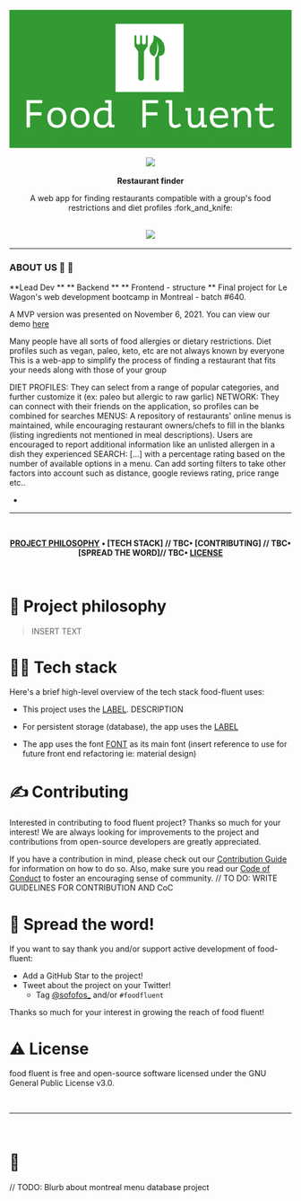 ![Food Fluent](ff-gh.png)

<div align='center'>

<a href='https://github.com/sofofos/food-fluent/blob/main/LICENSE.md'>

<img src='https://img.shields.io/github/license/sofofos/food-fluent?style=for-the-badge'>

</a>

<strong>Restaurant finder</strong>

<p>A web app for finding restaurants compatible with a group's food restrictions and diet profiles :fork_and_knife: </p>
  
</div>

<br />
<div align='center'>
<a href='https://www.food-fluent.xyz/' target="_blank">
  <img src='https://img.shields.io/badge/VISIT-forestgreen?style=for-the-badge'>
</a>
</div>

---

### ABOUT US 🥳 🚀

**Lead Dev **
** Backend **
** Frontend - structure **
Final project for Le Wagon's web development bootcamp in Montreal - batch #640. <p>  A MVP version was presented on November 6, 2021. You can view our demo <a href="https://www.youtube.com/watch?v=aDrsmeKQaPY&t=852s" target="_blank"> here </a> </p>
<p>
  Many people have all sorts of food allergies or dietary restrictions.
  Diet profiles such as vegan, paleo, keto, etc are not always known by everyone
  This is a web-app to simplify the process of finding a restaurant that fits your needs along with those of your group
</p>

  DIET PROFILES: They can select from a range of popular categories, and further customize it (ex: paleo but allergic to raw garlic)
NETWORK: They can connect with their friends on the application, so profiles can be combined for searches
MENUS: A repository of restaurants' online menus is maintained, while encouraging restaurant owners/chefs to fill in the blanks (listing ingredients not mentioned in meal descriptions). Users are encouraged to report additional information like an unlisted allergen in a dish they experienced
SEARCH: [...] with a percentage rating based on the number of available options in a menu. Can add sorting filters to take other factors into account such as distance, google reviews rating, price range etc..



-
---

<br />

<div align="center">

**[PROJECT PHILOSOPHY](INSERT-URL-HERE) •
[TECH STACK] // TBC•
[CONTRIBUTING] // TBC•
[SPREAD THE WORD]// TBC•
[LICENSE](https://github.com/sofofos/food-fluent/blob/master/LICENSE.md)**

</div>

<br />

# 🧐 Project philosophy

> INSERT TEXT
> 
>

# 👨‍💻 Tech stack

Here's a brief high-level overview of the tech stack food-fluent uses:

- This project uses the [LABEL](URL). DESCRIPTION
- For persistent storage (database), the app uses the [LABEL](URL)

- The app uses the font [FONT](URL) as its main font (insert reference to use for future front end refactoring ie: material design)


# ✍️ Contributing

Interested in contributing to food fluent project? Thanks so much for your interest! We are always looking for improvements to the project and contributions from open-source developers are greatly appreciated.

If you have a contribution in mind, please check out our [Contribution Guide](URL) for information on how to do so. Also, make sure you read our [Code of Conduct](https://github.com/chroline/well_app/wiki/Code-of-Conduct) to foster an encouraging sense of community.
// TO DO: WRITE GUIDELINES FOR CONTRIBUTION AND CoC

# 🌟 Spread the word!

If you want to say thank you and/or support active development of food-fluent:

- Add a GitHub Star to the project!
- Tweet about the project on your Twitter!
  - Tag [@sofofos_](https://twitter.com/colegawin_) and/or `#foodfluent`

Thanks so much for your interest in growing the reach of food fluent!


# ⚠️ License

food fluent is free and open-source software licensed under the GNU General Public License v3.0.

<br />

---

<br />

# 💛

// TODO: Blurb about montreal menu database project
